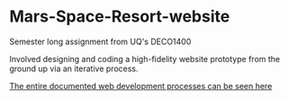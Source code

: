 # Mars-Space-Resort-website
Semester long assignment from UQ's DECO1400

Involved designing and coding a high-fidelity website prototype from the ground up via an iterative process.

[The entire documented web development processes can be seen here](./MSR-Design-Report.pdf)
